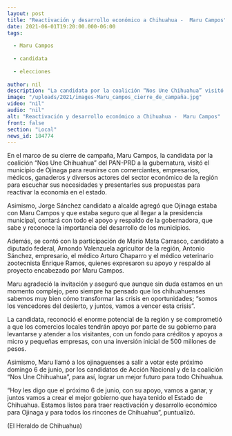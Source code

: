 ```yaml
---
layout: post
title: "Reactivación y desarrollo económico a Chihuahua -  Maru Campos"
date: 2021-06-01T19:20:00.000-06:00
tags:
  
  - Maru Campos
  
  - candidata
  
  - elecciones
  
author: nil
description: "La candidata por la coalición “Nos Une Chihuahua” visitó el municipio de Ojinaga para reunirse con comerciantes, empresarios, médicos, ganaderos"
image: "/uploads/2021/images-Maru_campos_cierre_de_campaña.jpg"
video: "nil"
audio: "nil"
alt: "Reactivación y desarrollo económico a Chihuahua -  Maru Campos"
front: false
section: "Local"
news_id: 184774
---
```


En el marco de su cierre de campaña, Maru Campos, la candidata por la coalición “Nos Une Chihuahua” del PAN-PRD a la gubernatura, visitó el municipio de Ojinaga para reunirse con comerciantes, empresarios, médicos, ganaderos y diversos actores del sector económico de la región para escuchar sus necesidades y presentarles sus propuestas para reactivar la economía en el estado.

Asimismo, Jorge Sánchez candidato a alcalde agregó que Ojinaga estaba con Maru Campos y que estaba seguro que al llegar a la presidencia municipal, contará con todo el apoyo y respaldo de la gobernadora, que sabe y reconoce la importancia del desarrollo de los municipios.

Además, se contó con la participación de Mario Mata Carrasco, candidato a diputado federal, Arnondo Valenzuela agricultor de la región, Antonio Sánchez, empresario, el médico Arturo Chaparro y el médico veterinario zootecnista Enrique Ramos, quienes expresaron su apoyo y respaldo al proyecto encabezado por Maru Campos.

Maru agradeció la invitación y aseguró que aunque sin duda estamos en un momento complejo, pero siempre ha pensado que los chihuahuenses sabemos muy bien cómo transformar las crisis en oportunidades; “somos los vencedores del desierto, y juntos, vamos a vencer esta crisis”.

La candidata, reconoció el enorme potencial de la región y se comprometió a que los comercios locales tendrán apoyo por parte de su gobierno para levantarse y atender a los visitantes, con un fondo para créditos y apoyos a micro y pequeñas empresas, con una inversión inicial de 500 millones de pesos.

Asimismo, Maru llamó a los ojinaguenses a salir a votar este próximo domingo 6 de junio, por los candidatos de Acción Nacional y de la coalición “Nos Une Chihuahua”, para así, lograr un mejor futuro para todo Chihuahua.

“Hoy les digo que el próximo 6 de junio, con su apoyo, vamos a ganar, y juntos vamos a crear el mejor gobierno que haya tenido el Estado de Chihuahua. Estamos listos para traer reactivación y desarrollo económico para Ojinaga y para todos los rincones de Chihuahua”, puntualizó.

(El Heraldo de Chihuahua)